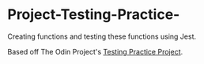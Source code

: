 # Project-Testing-Practice-
Creating functions and testing these functions using Jest.

Based off The Odin Project's <a href='https://www.theodinproject.com/lessons/node-path-javascript-testing-practice'>Testing Practice Project</a>.
